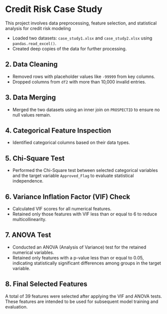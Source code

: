 # Credit Risk Case Study

This project involves data preprocessing, feature selection, and statistical analysis for credit risk modeling

- Loaded two datasets: `case_study1.xlsx` and `case_study2.xlsx` using `pandas.read_excel()`.
- Created deep copies of the data for further processing.

## 2. Data Cleaning
- Removed rows with placeholder values like `-99999` from key columns.
- Dropped columns from `df2` with more than 10,000 invalid entries.

## 3. Data Merging
- Merged the two datasets using an inner join on `PROSPECTID` to ensure no null values remain.

## 4. Categorical Feature Inspection
- Identified categorical columns based on their data types.

## 5. Chi-Square Test
- Performed the Chi-Square test between selected categorical variables and the target variable `Approved_Flag` to evaluate statistical independence.

## 6. Variance Inflation Factor (VIF) Check
- Calculated VIF scores for all numerical features.
- Retained only those features with VIF less than or equal to 6 to reduce multicollinearity.

## 7. ANOVA Test
- Conducted an ANOVA (Analysis of Variance) test for the retained numerical variables.
- Retained only features with a p-value less than or equal to 0.05, indicating statistically significant differences among groups in the target variable.

## 8. Final Selected Features
A total of 39 features were selected after applying the VIF and ANOVA tests. These features are intended to be used for subsequent model training and evaluation.


